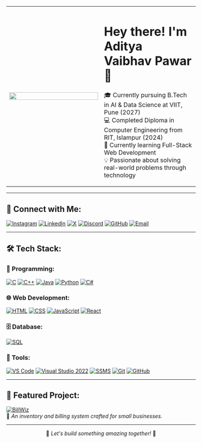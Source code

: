 <table>
  <tr>
    <td width="50%">
      <img src="https://media.giphy.com/media/qgQUggAC3Pfv687qPC/giphy.gif" width="100%" />
    </td>
    <td>
      <h1>Hey there! I'm Aditya Vaibhav Pawar 👋</h1>
      <p>
        🎓 Currently pursuing B.Tech in AI & Data Science at VIIT, Pune (2027) <br>
        💻 Completed Diploma in Computer Engineering from RIT, Islampur (2024) <br>
        🌱 Currently learning Full-Stack Web Development <br>
        💡 Passionate about solving real-world problems through technology <br>
      </p>
    </td>
  </tr>
</table>

---

## 🔗 Connect with Me:

[![Instagram](https://img.shields.io/badge/Instagram-FB3958?logo=instagram&logoColor=white&style=for-the-badge)](https://www.instagram.com/adityavaibhavpawar/) 
[![LinkedIn](https://img.shields.io/badge/LinkedIn-0077B5?logo=linkedin&logoColor=white&style=for-the-badge)](https://www.linkedin.com/in/adityavaibhavpawar/) 
[![X](https://img.shields.io/badge/X-000000?logo=x&logoColor=white&style=for-the-badge)](https://x.com/adityavpawar) 
[![Discord](https://img.shields.io/badge/Discord-5865F2?logo=discord&logoColor=white&style=for-the-badge)](https://discord.com/users/858564855077142559) 
[![GitHub](https://img.shields.io/badge/GitHub-181717?logo=github&logoColor=white&style=for-the-badge)](https://github.com/adityavaibhavpawar) 
[![Email](https://img.shields.io/badge/Gmail-D14836?logo=gmail&logoColor=white&style=for-the-badge)](mailto:adityavaibhavpawar@gmail.com)

---

## 🛠 Tech Stack:

### 🚀 Programming:
[![C](https://img.shields.io/badge/C-A8B9CC?logo=c&logoColor=white&style=for-the-badge)](https://www.open-std.org/jtc1/sc22/wg14/)
[![C++](https://img.shields.io/badge/C++-00599C?logo=c%2B%2B&logoColor=white&style=for-the-badge)](https://isocpp.org/)
[![Java](https://img.shields.io/badge/Java-ED8B00?logo=java&logoColor=white&style=for-the-badge)](https://www.java.com/)
[![Python](https://img.shields.io/badge/Python-3776AB?logo=python&logoColor=white&style=for-the-badge)](https://www.python.org/)
[![C#](https://img.shields.io/badge/C%23-239120?logo=c-sharp&logoColor=white&style=for-the-badge)](https://learn.microsoft.com/en-us/dotnet/csharp/)

### 🌐 Web Development:
[![HTML](https://img.shields.io/badge/HTML-E34F26?logo=html5&logoColor=white&style=for-the-badge)](https://developer.mozilla.org/en-US/docs/Web/HTML)
[![CSS](https://img.shields.io/badge/CSS-1572B6?logo=css3&logoColor=white&style=for-the-badge)](https://developer.mozilla.org/en-US/docs/Web/CSS)
[![JavaScript](https://img.shields.io/badge/JavaScript-F7DF1E?logo=javascript&logoColor=black&style=for-the-badge)](https://developer.mozilla.org/en-US/docs/Web/JavaScript)
[![React](https://img.shields.io/badge/React-Learning-blue?logo=react&logoColor=white&style=for-the-badge)](https://reactjs.org/)

### 🗄️ Database:
[![SQL](https://img.shields.io/badge/SQL-4479A1?logo=mysql&logoColor=white&style=for-the-badge)](https://www.mysql.com/)

### 🔧 Tools:
[![VS Code](https://img.shields.io/badge/VS%20Code-007ACC?logo=visual-studio-code&logoColor=white&style=for-the-badge)](https://code.visualstudio.com/)
[![Visual Studio 2022](https://img.shields.io/badge/Visual%20Studio-5C2D91?logo=visual-studio&logoColor=white&style=for-the-badge)](https://visualstudio.microsoft.com/)
[![SSMS](https://img.shields.io/badge/SSMS-F8981D?logo=microsoft-sql-server&logoColor=white&style=for-the-badge)](https://learn.microsoft.com/en-us/ssms/sql-server-management-studio-ssms)
[![Git](https://img.shields.io/badge/Git-F05032?logo=git&logoColor=white&style=for-the-badge)](https://git-scm.com/)
[![GitHub](https://img.shields.io/badge/GitHub-181717?logo=github&logoColor=white&style=for-the-badge)](https://github.com/)


---

## 🎡 Featured Project:

[![BillWiz](https://img.shields.io/badge/GitHub-BillWiz-181717?logo=github&logoColor=white&style=for-the-badge)](https://github.com/adityavaibhavpawar/BillWiz)  
🧾 *An inventory and billing system crafted for small businesses.*

---

<div align="center">

🔹 *Let's build something amazing together!* 🚀

</div>
